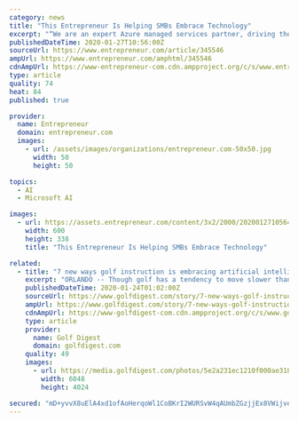 ```yaml
---
category: news
title: "This Entrepreneur Is Helping SMBs Embrace Technology"
excerpt: "“We are an expert Azure managed services partner, driving the cloud transformation for over ... analysis services, artificial intelligence, bots and machine learning,” Richard said. Founded in 2012, G7CR Technologies counts brands such as Alibaba.com, Amazon, Digicert, Microsoft and Softlayer as its global technology partners."
publishedDateTime: 2020-01-27T10:56:00Z
sourceUrl: https://www.entrepreneur.com/article/345546
ampUrl: https://www.entrepreneur.com/amphtml/345546
cdnAmpUrl: https://www-entrepreneur-com.cdn.ampproject.org/c/s/www.entrepreneur.com/amphtml/345546
type: article
quality: 74
heat: 84
published: true

provider:
  name: Entrepreneur
  domain: entrepreneur.com
  images:
    - url: /assets/images/organizations/entrepreneur.com-50x50.jpg
      width: 50
      height: 50

topics:
  - AI
  - Microsoft AI

images:
  - url: https://assets.entrepreneur.com/content/3x2/2000/20200127105642-DrChristopherRichardedit.jpeg?width=600&crop=16:9
    width: 600
    height: 338
    title: "This Entrepreneur Is Helping SMBs Embrace Technology"

related:
  - title: "7 new ways golf instruction is embracing artificial intelligence and innovative technology"
    excerpt: "ORLANDO -- Though golf has a tendency to move slower than most industries, the technology innovations we've seen this week beg to differ. Artificial intelligence and robotics have been terms perhaps thrown around in the past, implemented by only the biggest companies, but now we're actually seeing the results of intense research and development."
    publishedDateTime: 2020-01-24T01:02:00Z
    sourceUrl: https://www.golfdigest.com/story/7-new-ways-golf-instruction-is-embracing-artificial-intelligence-and-innovative-technology
    ampUrl: https://www.golfdigest.com/story/7-new-ways-golf-instruction-is-embracing-artificial-intelligence-and-innovative-technology/amp
    cdnAmpUrl: https://www-golfdigest-com.cdn.ampproject.org/c/s/www.golfdigest.com/story/7-new-ways-golf-instruction-is-embracing-artificial-intelligence-and-innovative-technology/amp
    type: article
    provider:
      name: Golf Digest
      domain: golfdigest.com
    quality: 49
    images:
      - url: https://media.golfdigest.com/photos/5e2a231ec1210f000ae31815/master/pass/TrackMan%20Tracy.JPG
        width: 6048
        height: 4024

secured: "mD+yvvX8uElA4xd1ofAoHerqoWl1CoBKrI2WURSvW4qAUmbZGzjjEx8VWijve0j8z1ltPHdb2x+URt0NIRwb3e4e4+93PfVoVoy5W6DUmo4Ia5tRqDbR6Sg5VLSpepdVZgIe8WiuihUnbZ4avtheT/XAY4pKyIRBCGLFzsiiEp1Nzy32k94d9yfGQ+tAXqk2vE1FT4+qy5lf5csstufY0wa1o2pWzio1yxwArJMNh8uU/CPEcAF8nSubglJkrTnSppmwi2t/nL5ihLgY/CMaVR5GGeMj61SJZdmdeG7XZfSe7UmC8SY0OBhyw/A74UqnBZnu5LZq57hYKS+4eXEISP4/JFfFiyen5Rf0/ekSn43hWYzfS3FFjY9sN/0tsbKH5VuU+RpTptgpQscI37Bwz9yRqgkW7skhrwgzGUyL/MS57hWbnWu7HTW54CLUaB5qVOgsL2pXYgQ+U1HE0tVYVulJTzJ77tSSc8BhglansZc=;lXA6TzBGIOkGiWFddPMt3A=="
---
```


